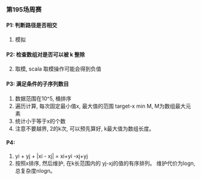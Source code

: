 ### 第195场周赛

#### P1: 判断路径是否相交
1. 模拟

#### P2: 检查数组对是否可以被 k 整除
2. 取模, scala 取模操作可能会得到负值


#### P3: 满足条件的子序列数目
1. 数据范围在10^5, 桶排序
2. 遍历计算, 每次固定最小值x, 最大值的范围 target-x min M, M为数组最大元素
3. 统计小于等于x的个数
4. 注意不要越界, 2的k次, 可以预先算好, k最大值为数组长度。
 
#### P4: 
1. yi + yj + |xi - xj| = xi+yi -xj+yj
2. 按照x排序, 然后维护, 在k长范围内的 yj-xj的值的有序排列。 维护代价为logn, 总复杂度nlogn。
